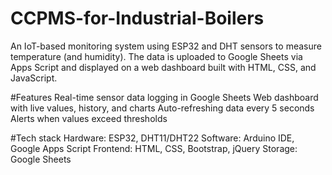 # CCPMS-for-Industrial-Boilers
An IoT-based monitoring system using ESP32 and DHT sensors to measure temperature (and humidity). The data is uploaded to Google Sheets via Apps Script and displayed on a web dashboard built with HTML, CSS, and JavaScript.

#Features
Real-time sensor data logging in Google Sheets
Web dashboard with live values, history, and charts
Auto-refreshing data every 5 seconds
Alerts when values exceed thresholds

#Tech stack
Hardware: ESP32, DHT11/DHT22
Software: Arduino IDE, Google Apps Script
Frontend: HTML, CSS, Bootstrap, jQuery
Storage: Google Sheets
